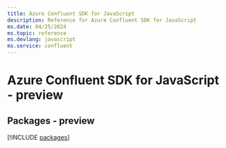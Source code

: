 ```yaml
---
title: Azure Confluent SDK for JavaScript
description: Reference for Azure Confluent SDK for JavaScript
ms.date: 04/25/2024
ms.topic: reference
ms.devlang: javascript
ms.service: confluent
---
```

# Azure Confluent SDK for JavaScript - preview
## Packages - preview
[!INCLUDE [packages](confluent-index.md)]
